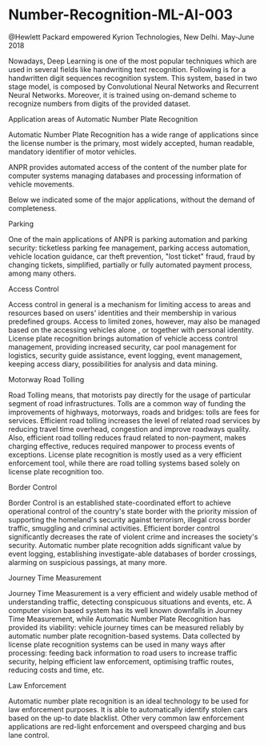 # Number-Recognition-ML-AI-003


@Hewlett Packard empowered Kyrion Technologies, New Delhi. May-June 2018

Nowadays, Deep Learning is one of the most popular techniques which are used in several fields like handwriting text recognition. Following is for a handwritten digit sequences recognition system. This system, based in two stage model, is composed by Convolutional Neural Networks and Recurrent Neural Networks. Moreover, it is trained using on-demand scheme to recognize numbers from digits of the provided dataset.

Application areas of Automatic Number Plate Recognition

Automatic Number Plate Recognition has a wide range of applications since the license number is the primary, most widely accepted, human readable, mandatory identifier of motor vehicles.

ANPR provides automated access of the content of the number plate for computer systems managing databases and processing information of vehicle movements.

Below we indicated some of the major applications, without the demand of completeness.

Parking

One of the main applications of ANPR is parking automation and parking security: ticketless parking fee management, parking access automation, vehicle location guidance, car theft prevention, "lost ticket" fraud, fraud by changing tickets, simplified, partially or fully automated payment process, among many others.

Access Control

Access control in general is a mechanism for limiting access to areas and resources based on users' identities and their membership in various predefined groups. Access to limited zones, however, may also be managed based on the accessing vehicles alone , or together with personal identity. License plate recognition brings automation of vehicle access control management, providing increased security, car pool management for logistics, security guide assistance, event logging, event management, keeping access diary, possibilities for analysis and data mining.

Motorway Road Tolling

Road Tolling means, that motorists pay directly for the usage of particular segment of road infrastructures. Tolls are a common way of funding the improvements of highways, motorways, roads and bridges: tolls are fees for services. Efficient road tolling increases the level of related road services by reducing travel time overhead, congestion and improve roadways quality. Also, efficient road tolling reduces fraud related to non-payment, makes charging effective, reduces required manpower to process events of exceptions. License plate recognition is mostly used as a very efficient enforcement tool, while there are road tolling systems based solely on license plate recognition too.

Border Control

Border Control is an established state-coordinated effort to achieve operational control of the country's state border with the priority mission of supporting the homeland's security against terrorism, illegal cross border traffic, smuggling and criminal activities. Efficient border control significantly decreases the rate of violent crime and increases the society's security. Automatic number plate recognition adds significant value by event logging, establishing investigate-able databases of border crossings, alarming on suspicious passings, at many more.

Journey Time Measurement

Journey Time Measurement is a very efficient and widely usable method of understanding traffic, detecting conspicuous situations and events, etc. A computer vision based system has its well known downfalls in Journey Time Measurement, while Automatic Number Plate Recognition has provided its viability: vehicle journey times can be measured reliably by automatic number plate recognition-based systems. Data collected by license plate recognition systems can be used in many ways after processing: feeding back information to road users to increase traffic security, helping efficient law enforcement, optimising traffic routes, reducing costs and time, etc.

Law Enforcement

Automatic number plate recognition is an ideal technology to be used for law enforcement purposes. It is able to automatically identify stolen cars based on the up-to date blacklist. Other very common law enforcement applications are red-light enforcement and overspeed charging and bus lane control.




